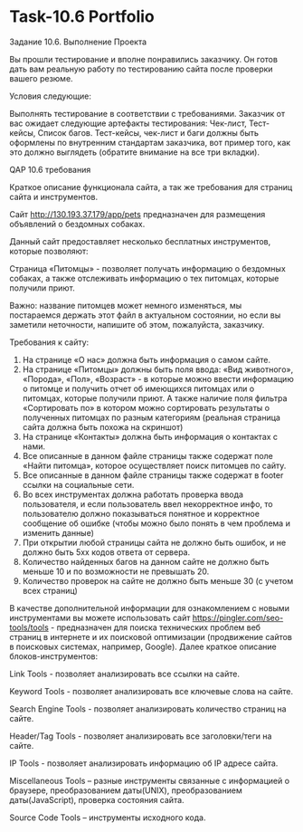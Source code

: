 # Task-10.6 Portfolio

Задание 10.6. Выполнение Проекта

Вы прошли тестирование и вполне понравились заказчику. Он готов дать вам реальную работу по тестированию сайта после проверки вашего резюме.

Условия следующие:

Выполнять тестирование в соответствии с требованиями.
Заказчик от вас ожидает следующие артефакты тестирования:
Чек-лист,
Тест-кейсы,
Список багов.
Тест-кейсы, чек-лист и баги должны быть оформлены по внутренним стандартам заказчика, вот пример того, как это должно выглядеть (обратите внимание на все три вкладки).


QAP 10.6 требования

Краткое описание функционала сайта, а так же требования для страниц сайта и инструментов.

Сайт http://130.193.37.179/app/pets предназначен для размещения объявлений о бездомных собаках.

Данный сайт предоставляет несколько бесплатных инструментов, которые позволяют:

Страница «Питомцы» - позволяет получать информацию о бездомных собаках, а также отслеживать информацию о тех питомцах, которые получили приют.

Важно: название питомцев может немного изменяться, мы постараемся держать этот файл в актуальном состоянии, но если вы заметили неточности, напишите об этом, пожалуйста, заказчику.

Требования к сайту:
1)	На странице «О нас» должна быть информация о самом сайте.
2)	На странице «Питомцы» должны быть поля ввода: «Вид животного», «Порода», «Пол», «Возраст» - в которые можно ввести информацию о питомце и получить отчет об имеющихся питомцах или о питомцах, которые получили приют. А также наличие поля фильтра «Сортировать по» в котором можно сортировать результаты о полученных питомцах по разным категориям (реальная страница сайта должна быть похожа на скриншот)
3)	На странице «Контакты» должна быть информация о контактах с нами.
4)	Все описанные в данном файле страницы также содержат поле «Найти питомца», которое осуществляет поиск питомцев по сайту.
5)	Все описанные в данном файле страницы также содержат в footer ссылки на социальные сети.
6)	Во всех инструментах должна работать проверка ввода пользователя, и если пользователь ввел некорректное инфо, то пользователю должно показываться понятное и корректное сообщение об ошибке (чтобы можно было понять в чем проблема и изменить данные)
7)	При открытии любой страницы сайта не должно быть ошибок, и не должно быть 5хх кодов ответа от сервера.
8)	Количество найденных багов на данном сайте не должно быть меньше 10 и по возможности не превышать 20.
9)	Количество проверок на сайте не должно быть меньше 30 (с учетом всех страниц)

В качестве дополнительной информации для ознакомлением с новыми инструментами вы можете использовать сайт https://pingler.com/seo-tools/tools - предназначен для поиска технических проблем веб страниц в интернете и их поисковой оптимизации (продвижение сайтов в поисковых системах, например, Google). Далее краткое описание блоков-инструментов:

Link Tools - позволяет анализировать все ссылки на сайте.

Keyword Tools - позволяет анализировать все ключевые слова на сайте.

Search Engine Tools - позволяет анализировать количество страниц на сайте.

Header/Tag Tools - позволяет анализировать все заголовки/теги на сайте.

IP Tools - позволяет анализировать информацию об IP адресе сайта.

Miscellaneous Tools – разные инструменты связанные с информацией о браузере, преобразованием даты(UNIX), преобразованием даты(JavaScript), проверка состояния сайта.

Source Code Tools – инструменты исходного кода.
